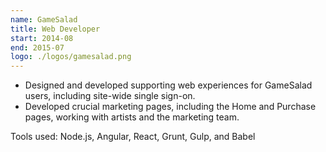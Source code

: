 ```yaml
---
name: GameSalad
title: Web Developer
start: 2014-08
end: 2015-07
logo: ./logos/gamesalad.png
---
```


-	Designed and developed supporting web experiences for GameSalad users, including site-wide single sign-on. 
-	Developed crucial marketing pages, including the Home and Purchase pages, working with artists and the marketing team.

Tools used: Node.js, Angular, React, Grunt, Gulp, and Babel